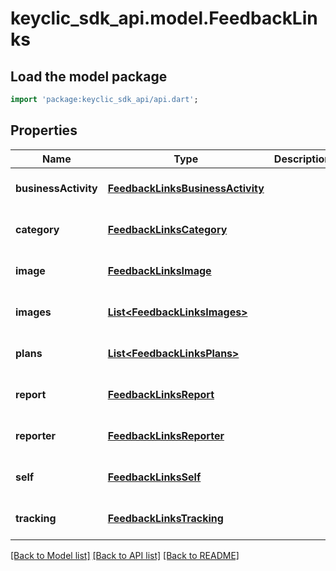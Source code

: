 # keyclic_sdk_api.model.FeedbackLinks

## Load the model package
```dart
import 'package:keyclic_sdk_api/api.dart';
```

## Properties
Name | Type | Description | Notes
------------ | ------------- | ------------- | -------------
**businessActivity** | [**FeedbackLinksBusinessActivity**](FeedbackLinksBusinessActivity.md) |  | [optional] [default to null]
**category** | [**FeedbackLinksCategory**](FeedbackLinksCategory.md) |  | [optional] [default to null]
**image** | [**FeedbackLinksImage**](FeedbackLinksImage.md) |  | [optional] [default to null]
**images** | [**List&lt;FeedbackLinksImages&gt;**](FeedbackLinksImages.md) |  | [optional] [default to []]
**plans** | [**List&lt;FeedbackLinksPlans&gt;**](FeedbackLinksPlans.md) |  | [optional] [default to []]
**report** | [**FeedbackLinksReport**](FeedbackLinksReport.md) |  | [optional] [default to null]
**reporter** | [**FeedbackLinksReporter**](FeedbackLinksReporter.md) |  | [optional] [default to null]
**self** | [**FeedbackLinksSelf**](FeedbackLinksSelf.md) |  | [optional] [default to null]
**tracking** | [**FeedbackLinksTracking**](FeedbackLinksTracking.md) |  | [optional] [default to null]

[[Back to Model list]](../README.md#documentation-for-models) [[Back to API list]](../README.md#documentation-for-api-endpoints) [[Back to README]](../README.md)



